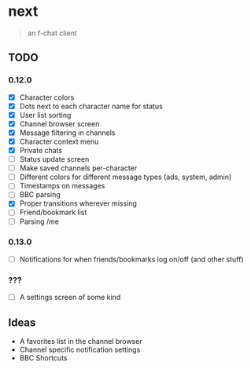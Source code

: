 # next

> an f-chat client

## TODO

### 0.12.0
- [x] Character colors
- [x] Dots next to each character name for status
- [x] User list sorting
- [x] Channel browser screen
- [x] Message filtering in channels
- [x] Character context menu
- [x] Private chats
- [ ] Status update screen
- [ ] Make saved channels per-character
- [ ] Different colors for different message types (ads, system, admin)
- [ ] Timestamps on messages
- [ ] BBC parsing
- [x] Proper transitions wherever missing
- [ ] Friend/bookmark list
- [ ] Parsing /me

### 0.13.0
- [ ] Notifications for when friends/bookmarks log on/off (and other stuff)

### ???
- [ ] A settings screen of some kind

## Ideas

- A favorites list in the channel browser
- Channel specific notification settings
- BBC Shortcuts
